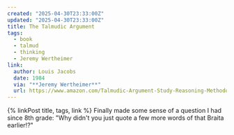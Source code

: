 ```yaml
---
created: "2025-04-30T23:33:00Z"
updated: "2025-04-30T23:33:00Z"
title: The Talmudic Argument
tags:
  - book
  - talmud
  - thinking
  - Jeremy Wertheimer
link:
  author: Louis Jacobs
  date: 1984
  via: "**Jeremy Wertheimer**"
  url: https://www.amazon.com/Talmudic-Argument-Study-Reasoning-Methodology/dp/0521269482
---
```


{% linkPost title, tags, link %} Finally made some sense of a question I had since 8th grade: "Why didn't you just quote a few more words of that Braita earlier!?"
